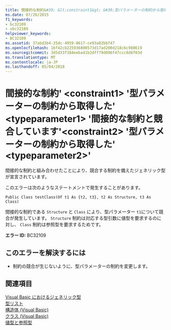 ```yaml
---
title: 間接的な制約&#39; &lt;constraint1&gt; &#39;型パラメーターの制約から取得した&#39; &lt;typeparameter1&gt; &#39;間接的な制約と競合しています&#39;&lt;constraint2&gt; &#39;型パラメーターの制約から取得した&#39; &lt;typeparameter2&gt;&#39;
ms.date: 07/20/2015
f1_keywords:
- bc32109
- vbc32109
helpviewer_keywords:
- BC32109
ms.assetid: 37abd3b4-25dc-4959-8617-ce93a02bbf47
ms.openlocfilehash: 16f42cb225936800573d17ad200d218c6c988619
ms.sourcegitcommit: 3d5d33f384eeba41b2dff79d096f47ccc8d8f03d
ms.translationtype: MT
ms.contentlocale: ja-JP
ms.lasthandoff: 05/04/2018
---
```

# <a name="indirect-constraint-39ltconstraint1gt39-obtained-from-the-type-parameter-constraint-39lttypeparameter1gt39-conflicts-with-the-indirect-constraint-39ltconstraint2gt39-obtained-from-the-type-parameter-constraint-39lttypeparameter2gt39"></a>間接的な制約&#39; &lt;constraint1&gt; &#39;型パラメーターの制約から取得した&#39; &lt;typeparameter1&gt; &#39;間接的な制約と競合しています&#39;&lt;constraint2&gt; &#39;型パラメーターの制約から取得した&#39; &lt;typeparameter2&gt;&#39;
間接的な制約と組み合わせたことにより、競合する制約を備えたジェネリック型が宣言されています。  
  
 このエラーは次のようなステートメントで発生することがあります。  
  
```  
Public Class testClass(Of t1 As {t2, t3}, t2 As Structure, t3 As Class)  
```  
  
 間接的な制約である `Structure` と `Class` により、型パラメーター `t1`について競合が発生しています。 `Structure` 制約は対応する型引数に値型を要求するのに対し、 `Class` 制約は参照型を要求するためです。  
  
 **エラー ID:** BC32109  
  
## <a name="to-correct-this-error"></a>このエラーを解決するには  
  
-   制約の競合が生じないように、型パラメーターの制約を変更します。  
  
## <a name="see-also"></a>関連項目  
 [Visual Basic におけるジェネリック型](../../visual-basic/programming-guide/language-features/data-types/generic-types.md)  
 [型リスト](../../visual-basic/language-reference/statements/type-list.md)  
 [構造体 (Visual Basic)](http://msdn.microsoft.com/library/263ce115-ac36-4c05-8cb7-0e0eead5c6d0)  
 [クラス (Visual Basic)](http://msdn.microsoft.com/library/0777c6e6-46bc-451b-ad70-57b49d4ef4f7)  
 [値型と参照型](../../visual-basic/programming-guide/language-features/data-types/value-types-and-reference-types.md)
